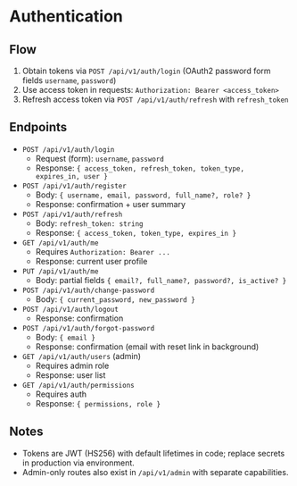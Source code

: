 # Authentication

## Flow
1. Obtain tokens via `POST /api/v1/auth/login` (OAuth2 password form fields `username`, `password`)
2. Use access token in requests: `Authorization: Bearer <access_token>`
3. Refresh access token via `POST /api/v1/auth/refresh` with `refresh_token`

## Endpoints
- `POST /api/v1/auth/login`
  - Request (form): `username`, `password`
  - Response: `{ access_token, refresh_token, token_type, expires_in, user }`
- `POST /api/v1/auth/register`
  - Body: `{ username, email, password, full_name?, role? }`
  - Response: confirmation + user summary
- `POST /api/v1/auth/refresh`
  - Body: `refresh_token: string`
  - Response: `{ access_token, token_type, expires_in }`
- `GET /api/v1/auth/me`
  - Requires `Authorization: Bearer ...`
  - Response: current user profile
- `PUT /api/v1/auth/me`
  - Body: partial fields `{ email?, full_name?, password?, is_active? }`
- `POST /api/v1/auth/change-password`
  - Body: `{ current_password, new_password }`
- `POST /api/v1/auth/logout`
  - Response: confirmation
- `POST /api/v1/auth/forgot-password`
  - Body: `{ email }`
  - Response: confirmation (email with reset link in background)
- `GET /api/v1/auth/users` (admin)
  - Requires admin role
  - Response: user list
- `GET /api/v1/auth/permissions`
  - Requires auth
  - Response: `{ permissions, role }`

## Notes
- Tokens are JWT (HS256) with default lifetimes in code; replace secrets in production via environment.
- Admin-only routes also exist in `/api/v1/admin` with separate capabilities.